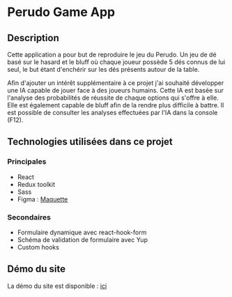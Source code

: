 # Perudo Game App

## Description
Cette application a pour but de reproduire le jeu du Perudo. Un jeu de dé basé sur le hasard et le bluff où chaque joueur possède 5 dés connus de lui seul, le but étant d'enchérir sur les dés présents autour de la table.

Afin d'ajouter un intérêt supplémentaire à ce projet j'ai souhaité développer une IA capable de jouer face à des joueurs humains. Cette IA est basée sur l'analyse des probabilités de réussite de chaque options qui s'offre à elle. Elle est également capable de bluff afin de la rendre plus difficile à battre. Il est possible de consulter les analyses effectuées par l'IA dans la console (F12).

## Technologies utilisées dans ce projet
### Principales
- React
- Redux toolkit
- Sass
- Figma : [Maquette](https://www.figma.com/file/1MJ7PNi0BlyCKkpx0ybNKz/PerudoGame?node-id=2%3A2)

### Secondaires
- Formulaire dynamique avec react-hook-form
- Schéma de validation de formulaire avec Yup
- Custom hooks

## Démo du site
La démo du site est disponible : [ici](https://kgabard.github.io/perudo-game-app/)